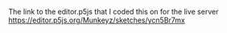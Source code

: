 The link to the editor.p5js that I coded this on for the live server
https://editor.p5js.org/Munkeyz/sketches/ycn5Br7mx
